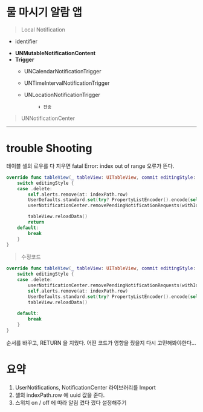 # 물 마시기 알람 앱
> Local Notification
* identifier
- **UNMutableNotificationContent**
- **Trigger**
    - UNCalendarNotificationTrigger
    - UNTimeIntervalNotificationTrigger
    - UNLocationNotificationTrigger

               ⬇ 전송 
> UNNotificationCenter

<hr/>

# trouble Shooting
테이블 셀의 로우를 다 지우면 fatal Error: index out of range 오류가 뜬다.
```swift
override func tableView(_ tableView: UITableView, commit editingStyle: UITableViewCell.EditingStyle, forRowAt indexPath: IndexPath) {
    switch editingStyle {
    case .delete:
        self.alerts.remove(at: indexPath.row)
        UserDefaults.standard.set(try? PropertyListEncoder().encode(self.alerts), forKey: "alerts")
        userNotificationCenter.removePendingNotificationRequests(withIdentifiers: [alerts[indexPath.row].id])

        tableView.reloadData()
        return 
    default:
        break
    }
}
```

> 수정코드
```swift
override func tableView(_ tableView: UITableView, commit editingStyle: UITableViewCell.EditingStyle, forRowAt indexPath: IndexPath) {
    switch editingStyle {
    case .delete:
        userNotificationCenter.removePendingNotificationRequests(withIdentifiers: [alerts[indexPath.row].id])
        self.alerts.remove(at: indexPath.row)
        UserDefaults.standard.set(try? PropertyListEncoder().encode(self.alerts), forKey: "alerts")
        tableView.reloadData()
        
    default:
        break
    }
}
```
순서를 바꾸고, RETURN 을 지웠다. 어떤 코드가 영향을 줬을지 다시 고민해봐야한다... 


# 요약 
1. UserNotifications, NotificationCenter 라이브러리를 Import 
2. 셀의 indexPath.row 에 uuid 값을 준다.
3. 스위치 on / off 에 따라 알림 켰다 껐다 설정해주기